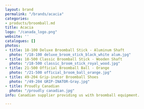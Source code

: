 ```yaml
---
layout: brand
permalink: "/brands/acacia"
categories:
- products/broomball.md
title: Acacia
logo: "/canada_logo.png"
website: ''
catalogues: []
photos:
- title: 18-100 Deluxe Broomball Stick - Aluminum Shaft
  photo: "/18-100 deluxe_broom_stick_black_white alum.jpg"
- title: 18-500 Classic Broomball Stick - Wooden Shaft
  photo: "/18-500 classic_broom_stick_royal_wood.jpg"
- title: 21-500 Official Broomball Ball - Orange
  photo: "/21-500 official_broom_ball_orange.jpg"
- title: 49-204 Grip-inator Broomball Shoes
  photo: "/49-204 GRIP-INATOR-Gray.jpg"
- title: Proudly Canadian
  photo: "/proudly canadian.jpg"
info: Canadian supplier providing us with broomball equipment.

---
```

